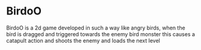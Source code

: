 # BirdoO
BirdoO is a 2d game developed in such a way like angry birds, when the bird is dragged and triggered towards the enemy bird monster this causes a catapult action and shoots the enemy and loads the next level
